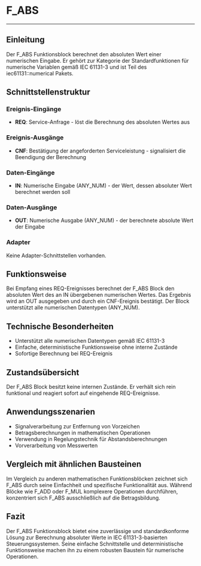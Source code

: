 # F_ABS

* * * * * * * * * *

## Einleitung
Der F_ABS Funktionsblock berechnet den absoluten Wert einer numerischen Eingabe. Er gehört zur Kategorie der Standardfunktionen für numerische Variablen gemäß IEC 61131-3 und ist Teil des iec61131::numerical Pakets.

## Schnittstellenstruktur

### **Ereignis-Eingänge**
- **REQ**: Service-Anfrage - löst die Berechnung des absoluten Wertes aus

### **Ereignis-Ausgänge**
- **CNF**: Bestätigung der angeforderten Serviceleistung - signalisiert die Beendigung der Berechnung

### **Daten-Eingänge**
- **IN**: Numerische Eingabe (ANY_NUM) - der Wert, dessen absoluter Wert berechnet werden soll

### **Daten-Ausgänge**
- **OUT**: Numerische Ausgabe (ANY_NUM) - der berechnete absolute Wert der Eingabe

### **Adapter**
Keine Adapter-Schnittstellen vorhanden.

## Funktionsweise
Bei Empfang eines REQ-Ereignisses berechnet der F_ABS Block den absoluten Wert des an IN übergebenen numerischen Wertes. Das Ergebnis wird an OUT ausgegeben und durch ein CNF-Ereignis bestätigt. Der Block unterstützt alle numerischen Datentypen (ANY_NUM).

## Technische Besonderheiten
- Unterstützt alle numerischen Datentypen gemäß IEC 61131-3
- Einfache, deterministische Funktionsweise ohne interne Zustände
- Sofortige Berechnung bei REQ-Ereignis

## Zustandsübersicht
Der F_ABS Block besitzt keine internen Zustände. Er verhält sich rein funktional und reagiert sofort auf eingehende REQ-Ereignisse.

## Anwendungsszenarien
- Signalverarbeitung zur Entfernung von Vorzeichen
- Betragsberechnungen in mathematischen Operationen
- Verwendung in Regelungstechnik für Abstandsberechnungen
- Vorverarbeitung von Messwerten

## Vergleich mit ähnlichen Bausteinen
Im Vergleich zu anderen mathematischen Funktionsblöcken zeichnet sich F_ABS durch seine Einfachheit und spezifische Funktionalität aus. Während Blöcke wie F_ADD oder F_MUL komplexere Operationen durchführen, konzentriert sich F_ABS ausschließlich auf die Betragsbildung.

## Fazit
Der F_ABS Funktionsblock bietet eine zuverlässige und standardkonforme Lösung zur Berechnung absoluter Werte in IEC 61131-3-basierten Steuerungssystemen. Seine einfache Schnittstelle und deterministische Funktionsweise machen ihn zu einem robusten Baustein für numerische Operationen.